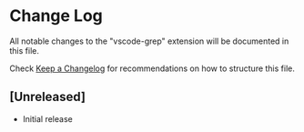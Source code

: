 # Change Log

All notable changes to the "vscode-grep" extension will be documented in this file.

Check [Keep a Changelog](http://keepachangelog.com/) for recommendations on how to structure this file.

## [Unreleased]

- Initial release